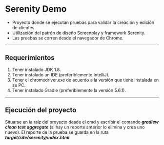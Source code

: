 # Serenity Demo
- Proyecto donde se ejecutan pruebas para validar la creación y edición de clientes.
- Utilización del patrón de diseño Screenplay y framework Serenity.
- Las pruebas se corren desde el navegador de Chrome.
-----
## Requerimientos
1. Tener instalado JDK 1.8.
1. Tener instalado un IDE (preferiblemente IntelliJ).
1. Tener el chromedriver.exe de acuerdo a la versión que tiene instalada en su PC.
1. Tener instalado Gradle (preferiblemente la versión 5.6.1).
----
## Ejecución del proyecto
Situarse en la raíz del proyecto desde el cmd y escribir el comando ***gradlew clean test aggregate*** (si hay un reporte anterior lo elimina y crea uno nuevo). El reporte de la prueba se guarda en la ruta ***target/site/serenity/index.html***